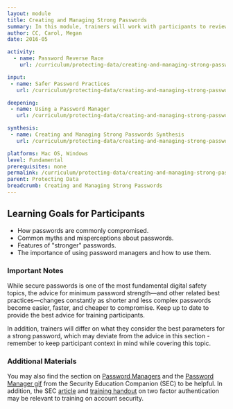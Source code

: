 ```yaml
---
layout: module
title: Creating and Managing Strong Passwords
summary: In this module, trainers will work with participants to review basic habits and practices for managing passwords, the implications of a compromised password and how they are commonly compromised, and how to create "stronger" passwords and use a password manager tool to administer them.
author: CC, Carol, Megan
date: 2016-05

activity:
  - name: Password Reverse Race
    url: /curriculum/protecting-data/creating-and-managing-strong-passwords/activity-discussion/password-reverse-race/

input:
 - name: Safer Password Practices
   url: /curriculum/protecting-data/creating-and-managing-strong-passwords/input/safer-password-practices/

deepening:
 - name: Using a Password Manager
   url: /curriculum/protecting-data/creating-and-managing-strong-passwords/deepening/using-a-password-manager/

synthesis:
 - name: Creating and Managing Strong Passwords Synthesis
   url: /curriculum/protecting-data/creating-and-managing-strong-passwords/synthesis/synthesis-creating-and-managing-strong-passwords/

platforms: Mac OS, Windows
level: Fundamental
prerequisites: none
permalink: /curriculum/protecting-data/creating-and-managing-strong-passwords/
parent: Protecting Data
breadcrumb: Creating and Managing Strong Passwords
---
```

## Learning Goals for Participants
- How passwords are commonly compromised.
- Common myths and misperceptions about passwords.
- Features of "stronger" passwords.
- The importance of using password managers and how to use them.

### Important Notes
While secure passwords is one of the most fundamental digital safety topics, the advice for minimum password strength—and other related best practices—changes constantly as shorter and less complex passwords become easier, faster, and cheaper to compromise. Keep up to date to provide the best advice for training participants.

In addition, trainers will differ on what they consider the best parameters for a strong password, which may deviate from the advice in this section - remember to keep participant context in mind while covering this topic.

### Additional Materials
You may also find the section on [Password Managers](https://www.securityeducationcompanion.org/topics/password-managers) and the [Password Manager gif](https://www.securityeducationcompanion.org/materials/password-manager-standalone-mr-pwmngr-gifs) from the Security Education Companion (SEC) to be helpful. In addition, the SEC [article](https://www.securityeducationcompanion.org/topics/two-factor-authentication) and [training handout](https://www.securityeducationcompanion.org/materials/two-factor-authentication-handout-for-learners) on two factor authentication may be relevant to training on account security.

